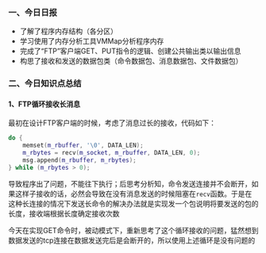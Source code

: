 ### 一、今日日报

- 了解了程序内存结构（各分区）
- 学习使用了内存分析工具VMMap分析程序内存
- 完成了“FTP”客户端GET、PUT指令的逻辑、创建公共输出类以输出信息
- 构思了接收和发送的数据包类（命令数据包、消息数据包、文件数据包）

### 二、今日知识点总结

#### 1、FTP循环接收长消息

最初在设计FTP客户端的时候，考虑了消息过长的接收，代码如下：

```cpp
do {
    memset(m_rbuffer, '\0', DATA_LEN);
    m_rbytes = recv(m_socket, m_rbuffer, DATA_LEN, 0);
    msg.append(m_rbuffer, m_rbytes);
} while (m_rbytes > 0);
```

导致程序出了问题，不能往下执行；后思考分析知，命令发送连接并不会断开，如果这样子接收的话，必然会导致在没有消息发送的时候阻塞在`recv`函数。于是在这种长连接的情况下发送长命令的解决办法就是实现发一个包说明将要发送的包的长度，接收端根据长度确定接收次数

今天在实现GET命令时，被动模式下，重新思考了这个循环接收的问题，猛然想到数据发送的tcp连接在数据发送完后是会断开的，所以使用上述循环是没有问题的